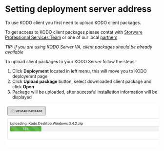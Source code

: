 # Setting deployment server address

To use KODO client you first need to upload KODO client packages.

To get access to KODO client packages please contat with [Storware Professional Services Team](mailto:ps@storware.eu) or one of our local [partners](https://storware.eu/en/partners/).

_TIP: If you are using KODO Server VA, client packages should be already available_

To upload client packages to your KODO Server follow the steps:

1. Click **Deployment** located in left menu, this will move you to KODO deployemnt page
2. Click **Upload package** button, select downloaded client package and click **Open**
3. Package will be uploaded, after sucessful installation information will be displayed

![upload](../.gitbook/assets/upload%20%281%29.png)

